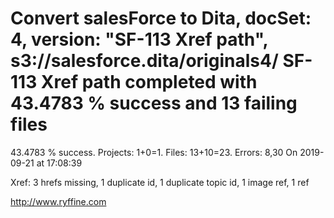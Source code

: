 # Convert salesForce to Dita, docSet: 4, version: "SF-113 Xref path", s3://salesforce.dita/originals4/ SF-113 Xref path completed with 43.4783 % success and 13 failing files

43.4783 % success. Projects: 1+0=1.  Files: 13+10=23. Errors: 8,30  On 2019-09-21 at 17:08:39

Xref: 3 hrefs missing, 1 duplicate id, 1 duplicate topic id, 1 image ref, 1 ref



http://www.ryffine.com
